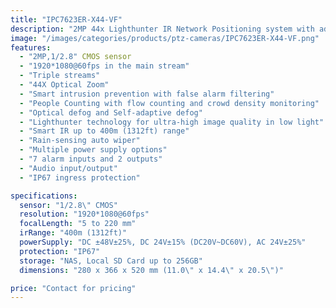 ```yaml
---
title: "IPC7623ER-X44-VF"
description: "2MP 44x Lighthunter IR Network Positioning system with advanced features including smart intrusion prevention, people counting, and optical defog capabilities"
image: "/images/categories/products/ptz-cameras/IPC7623ER-X44-VF.png"
features:
  - "2MP,1/2.8" CMOS sensor
  - "1920*1080@60fps in the main stream"
  - "Triple streams"
  - "44X Optical Zoom"
  - "Smart intrusion prevention with false alarm filtering"
  - "People Counting with flow counting and crowd density monitoring"
  - "Optical defog and Self-adaptive defog"
  - "Lighthunter technology for ultra-high image quality in low light"
  - "Smart IR up to 400m (1312ft) range"
  - "Rain-sensing auto wiper"
  - "Multiple power supply options"
  - "7 alarm inputs and 2 outputs"
  - "Audio input/output"
  - "IP67 ingress protection"

specifications:
  sensor: "1/2.8\" CMOS"
  resolution: "1920*1080@60fps"
  focalLength: "5 to 220 mm"
  irRange: "400m (1312ft)"
  powerSupply: "DC ±48V±25%, DC 24V±15% (DC20V~DC60V), AC 24V±25%"
  protection: "IP67"
  storage: "NAS, Local SD Card up to 256GB"
  dimensions: "280 x 366 x 520 mm (11.0\" x 14.4\" x 20.5\")"

price: "Contact for pricing"
---
```

